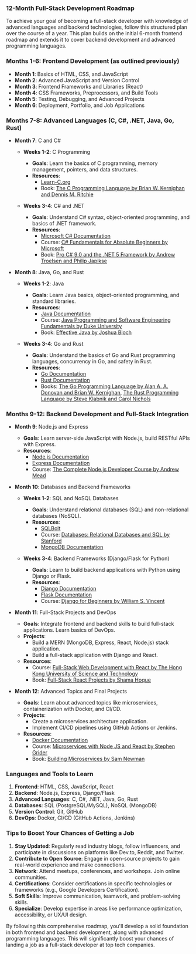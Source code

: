 ### 12-Month Full-Stack Development Roadmap

To achieve your goal of becoming a full-stack developer with knowledge of advanced languages and backend technologies, follow this structured plan over the course of a year. This plan builds on the initial 6-month frontend roadmap and extends it to cover backend development and advanced programming languages.

### Months 1-6: Frontend Development (as outlined previously)
- **Month 1**: Basics of HTML, CSS, and JavaScript
- **Month 2**: Advanced JavaScript and Version Control
- **Month 3**: Frontend Frameworks and Libraries (React)
- **Month 4**: CSS Frameworks, Preprocessors, and Build Tools
- **Month 5**: Testing, Debugging, and Advanced Projects
- **Month 6**: Deployment, Portfolio, and Job Applications

### Months 7-8: Advanced Languages (C, C#, .NET, Java, Go, Rust)
- **Month 7**: C and C#
  - **Weeks 1-2**: C Programming
    - **Goals**: Learn the basics of C programming, memory management, pointers, and data structures.
    - **Resources**:
      - [Learn-C.org](https://www.learn-c.org/)
      - Book: [The C Programming Language by Brian W. Kernighan and Dennis M. Ritchie](https://www.amazon.com/C-Programming-Language-2nd/dp/0131103628)

  - **Weeks 3-4**: C# and .NET
    - **Goals**: Understand C# syntax, object-oriented programming, and basics of .NET framework.
    - **Resources**:
      - [Microsoft C# Documentation](https://docs.microsoft.com/en-us/dotnet/csharp/)
      - Course: [C# Fundamentals for Absolute Beginners by Microsoft](https://channel9.msdn.com/Series/C-Fundamentals-for-Absolute-Beginners)
      - Book: [Pro C# 9.0 and the .NET 5 Framework by Andrew Troelsen and Philip Japikse](https://www.apress.com/us/book/9781484269384)

- **Month 8**: Java, Go, and Rust
  - **Weeks 1-2**: Java
    - **Goals**: Learn Java basics, object-oriented programming, and standard libraries.
    - **Resources**:
      - [Java Documentation](https://docs.oracle.com/en/java/)
      - Course: [Java Programming and Software Engineering Fundamentals by Duke University](https://www.coursera.org/specializations/java-programming)
      - Book: [Effective Java by Joshua Bloch](https://www.amazon.com/Effective-Java-3rd-Joshua-Bloch/dp/0134685997)

  - **Weeks 3-4**: Go and Rust
    - **Goals**: Understand the basics of Go and Rust programming languages, concurrency in Go, and safety in Rust.
    - **Resources**:
      - [Go Documentation](https://golang.org/doc/)
      - [Rust Documentation](https://www.rust-lang.org/learn)
      - Books: [The Go Programming Language by Alan A. A. Donovan and Brian W. Kernighan](https://www.gopl.io/), [The Rust Programming Language by Steve Klabnik and Carol Nichols](https://doc.rust-lang.org/book/)

### Months 9-12: Backend Development and Full-Stack Integration
- **Month 9**: Node.js and Express
  - **Goals**: Learn server-side JavaScript with Node.js, build RESTful APIs with Express.
  - **Resources**:
    - [Node.js Documentation](https://nodejs.org/en/docs/)
    - [Express Documentation](https://expressjs.com/)
    - Course: [The Complete Node.js Developer Course by Andrew Mead](https://www.udemy.com/course/the-complete-nodejs-developer-course-2/)

- **Month 10**: Databases and Backend Frameworks
  - **Weeks 1-2**: SQL and NoSQL Databases
    - **Goals**: Understand relational databases (SQL) and non-relational databases (NoSQL).
    - **Resources**:
      - [SQLBolt](https://sqlbolt.com/)
      - Course: [Databases: Relational Databases and SQL by Stanford](https://online.stanford.edu/courses/soe-ydb-relational-databases-and-sql)
      - [MongoDB Documentation](https://docs.mongodb.com/)
  
  - **Weeks 3-4**: Backend Frameworks (Django/Flask for Python)
    - **Goals**: Learn to build backend applications with Python using Django or Flask.
    - **Resources**:
      - [Django Documentation](https://docs.djangoproject.com/en/stable/)
      - [Flask Documentation](https://flask.palletsprojects.com/en/2.0.x/)
      - Course: [Django for Beginners by William S. Vincent](https://djangoforbeginners.com/)

- **Month 11**: Full-Stack Projects and DevOps
  - **Goals**: Integrate frontend and backend skills to build full-stack applications. Learn basics of DevOps.
  - **Projects**:
    - Build a MERN (MongoDB, Express, React, Node.js) stack application.
    - Build a full-stack application with Django and React.
  - **Resources**:
    - Course: [Full-Stack Web Development with React by The Hong Kong University of Science and Technology](https://www.coursera.org/specializations/full-stack-react)
    - Book: [Full-Stack React Projects by Shama Hoque](https://www.packtpub.com/product/full-stack-react-projects/9781839215414)

- **Month 12**: Advanced Topics and Final Projects
  - **Goals**: Learn about advanced topics like microservices, containerization with Docker, and CI/CD.
  - **Projects**:
    - Create a microservices architecture application.
    - Implement CI/CD pipelines using GitHub Actions or Jenkins.
  - **Resources**:
    - [Docker Documentation](https://docs.docker.com/)
    - Course: [Microservices with Node JS and React by Stephen Grider](https://www.udemy.com/course/microservices-with-node-js-and-react/)
    - Book: [Building Microservices by Sam Newman](https://www.oreilly.com/library/view/building-microservices/9781491950340/)

### Languages and Tools to Learn
1. **Frontend**: HTML, CSS, JavaScript, React
2. **Backend**: Node.js, Express, Django/Flask
3. **Advanced Languages**: C, C#, .NET, Java, Go, Rust
4. **Databases**: SQL (PostgreSQL/MySQL), NoSQL (MongoDB)
5. **Version Control**: Git, GitHub
6. **DevOps**: Docker, CI/CD (GitHub Actions, Jenkins)

### Tips to Boost Your Chances of Getting a Job
1. **Stay Updated**: Regularly read industry blogs, follow influencers, and participate in discussions on platforms like Dev.to, Reddit, and Twitter.
2. **Contribute to Open Source**: Engage in open-source projects to gain real-world experience and make connections.
3. **Network**: Attend meetups, conferences, and workshops. Join online communities.
4. **Certifications**: Consider certifications in specific technologies or frameworks (e.g., Google Developers Certification).
5. **Soft Skills**: Improve communication, teamwork, and problem-solving skills.
6. **Specialize**: Develop expertise in areas like performance optimization, accessibility, or UX/UI design.

By following this comprehensive roadmap, you'll develop a solid foundation in both frontend and backend development, along with advanced programming languages. This will significantly boost your chances of landing a job as a full-stack developer at top tech companies.
